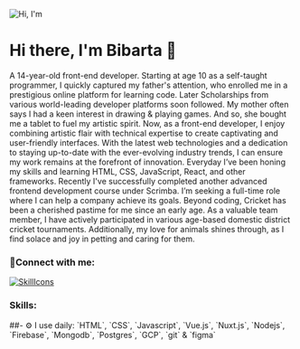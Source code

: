 ![Hi, I'm](https://github.com/bibartaks/bibartaks/assets/106395132/c8d550ee-27e7-4efc-9345-7df67f747bb4)

<h1>Hi there, I'm Bibarta 👋</h1>

<p>A 14-year-old front-end developer. Starting at age 10 as a self-taught programmer, I quickly captured my father's attention, who enrolled me in a prestigious online platform for learning code. Later Scholarships from various world-leading developer platforms soon followed. My mother often says I had a keen interest in drawing & playing games. And so, she bought me a tablet to fuel my artistic spirit. Now, as a front-end developer, I enjoy combining artistic flair with technical expertise to create captivating and user-friendly interfaces. With the latest web technologies and a dedication to staying up-to-date with the ever-evolving industry trends, I can ensure my work remains at the forefront of innovation. Everyday I’ve been honing my skills and learning HTML, CSS, JavaScript, React, and other frameworks. Recently I've successfully completed another advanced frontend development course under Scrimba. I’m seeking a full-time role where I can help a company achieve its goals. Beyond coding, Cricket has been a cherished pastime for me since an early age. As a valuable team member, I have actively participated in various age-based domestic district cricket tournaments. Additionally, my love for animals shines through, as I find solace and joy in petting and caring for them. </p>

<h3>🤝Connect with me:</h3>

[![SkillIcons](https://skillicons.dev/icons?i=linkedin,twitter,discord)](https://skillicons.dev)<br/>

<h3>Skills:</h3>
##- ⚙️ I use daily: `HTML`, `CSS`, `Javascript`, `Vue.js`, `Nuxt.js`, `Nodejs`, `Firebase`, `Mongodb`, `Postgres`, `GCP`, `git` & `figma`




